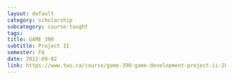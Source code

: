 ```yaml
---
layout: default
category: scholarship
subcategory: course-taught
tags:
title: GAME 390
subtitle: Project II
semester: FA
date: 2022-09-02
link: https://www.twu.ca/course/game-390-game-development-project-ii-2022-2023
---
```


